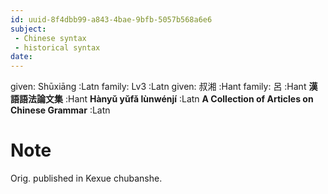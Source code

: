 ```yaml
---
id: uuid-8f4dbb99-a843-4bae-9bfb-5057b568a6e6
subject: 
 - Chinese syntax
 - historical syntax
date: 
---
```


given: Shūxiāng :Latn
family: Lv3 :Latn
given: 叔湘 :Hant
family: 呂 :Hant
**漢語語法論文集** :Hant
**Hànyǔ yǔfǎ lùnwénjí** :Latn
**A Collection of Articles on Chinese Grammar** :Latn
# Note
Orig. published in Kexue chubanshe.